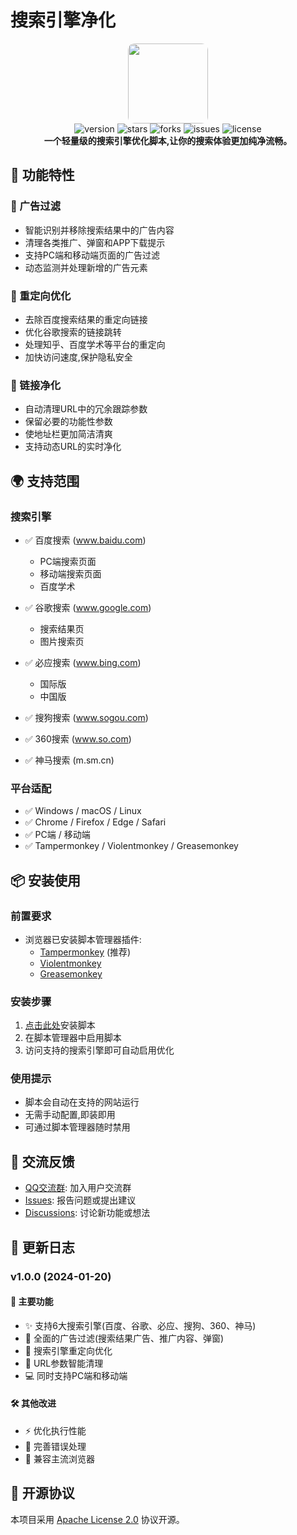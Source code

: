 # 搜索引擎净化

<div align="center">
    <img src="https://raw.gitmirror.com/QingJ01/Search_clear/refs/heads/main/icon.ico" width="128px" style="border-radius: 10px"/>
    <br>
    <img src="https://img.shields.io/badge/version-1.0.0-blue?style=flat-square" alt="version">
    <img src="https://img.shields.io/github/stars/QingJ01/Search_clear?style=flat-square" alt="stars">
    <img src="https://img.shields.io/github/forks/QingJ01/Search_clear?style=flat-square" alt="forks">
    <img src="https://img.shields.io/github/issues/QingJ01/Search_clear?style=flat-square" alt="issues">
    <img src="https://img.shields.io/badge/License-Apache%202.0-blue.svg?style=flat-square" alt="license">
    </br>
    <b>一个轻量级的搜索引擎优化脚本,让你的搜索体验更加纯净流畅。</b>
</div>

## 🌟 功能特性

### 🚫 广告过滤
- 智能识别并移除搜索结果中的广告内容
- 清理各类推广、弹窗和APP下载提示
- 支持PC端和移动端页面的广告过滤
- 动态监测并处理新增的广告元素

### 🔄 重定向优化
- 去除百度搜索结果的重定向链接
- 优化谷歌搜索的链接跳转
- 处理知乎、百度学术等平台的重定向
- 加快访问速度,保护隐私安全

### 🔗 链接净化
- 自动清理URL中的冗余跟踪参数
- 保留必要的功能性参数
- 使地址栏更加简洁清爽
- 支持动态URL的实时净化

## 🌍 支持范围

### 搜索引擎
- ✅ 百度搜索 (www.baidu.com)
  - PC端搜索页面
  - 移动端搜索页面
  - 百度学术
  
- ✅ 谷歌搜索 (www.google.com)
  - 搜索结果页
  - 图片搜索页
  
- ✅ 必应搜索 (www.bing.com)
  - 国际版
  - 中国版
  
- ✅ 搜狗搜索 (www.sogou.com)
- ✅ 360搜索 (www.so.com)
- ✅ 神马搜索 (m.sm.cn)

### 平台适配
- ✅ Windows / macOS / Linux
- ✅ Chrome / Firefox / Edge / Safari
- ✅ PC端 / 移动端
- ✅ Tampermonkey / Violentmonkey / Greasemonkey

## 📦 安装使用

### 前置要求
- 浏览器已安装脚本管理器插件:
  - [Tampermonkey](https://www.tampermonkey.net/) (推荐)
  - [Violentmonkey](https://violentmonkey.github.io/)
  - [Greasemonkey](https://www.greasespot.net/)

### 安装步骤
1. [点击此处](安装链接)安装脚本
2. 在脚本管理器中启用脚本
3. 访问支持的搜索引擎即可自动启用优化

### 使用提示
- 脚本会自动在支持的网站运行
- 无需手动配置,即装即用
- 可通过脚本管理器随时禁用

## 📢 交流反馈

- [QQ交流群](https://qm.qq.com/cgi-bin/qm/qr?k=7j_1SXC6SUlOKqHfqVk2YMPrWSdf5Js7&jump_from=webapi&authKey=ih1vlkxMeQc9CxE18GjR2WN0x85OQoP7jB78/3UzeJ4hvXw3+eSUNeRMjHjS24lT): 加入用户交流群
- [Issues](https://github.com/QingJ01/Search_clear/issues): 报告问题或提出建议
- [Discussions](https://github.com/QingJ01/Search_clear/discussions): 讨论新功能或想法


## 📝 更新日志

### v1.0.0 (2024-01-20)

#### 🎯 主要功能
- ✨ 支持6大搜索引擎(百度、谷歌、必应、搜狗、360、神马)
- 🚫 全面的广告过滤(搜索结果广告、推广内容、弹窗)
- 🔄 搜索引擎重定向优化
- 🔗 URL参数智能清理
- 💻 同时支持PC端和移动端

#### 🛠️ 其他改进
- ⚡️ 优化执行性能
- 🐛 完善错误处理
- 🔧 兼容主流浏览器


## 📄 开源协议

本项目采用 [Apache License 2.0](https://github.com/QingJ01/Search_clear/blob/main/LICENSE) 协议开源。
